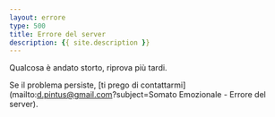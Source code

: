 ```yaml
---
layout: errore
type: 500
title: Errore del server
description: {{ site.description }}
---
```

Qualcosa è andato storto, riprova più tardi.

Se il problema persiste, [ti prego di contattarmi](mailto:d.pintus@gmail.com?subject=Somato Emozionale - Errore del server).
